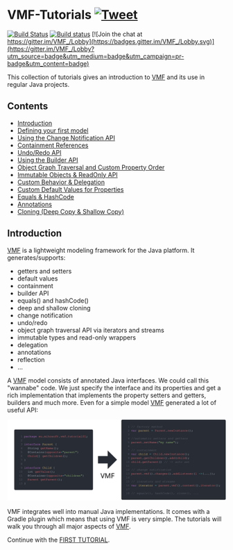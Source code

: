 # VMF-Tutorials [![Tweet](https://img.shields.io/twitter/url/http/shields.io.svg?style=social)](https://twitter.com/intent/tweet?text=VMF:%20The%20new%20modeling%20framework%20for%20Java!&url=https://github.com/miho/VMF&via=mihosoft&hashtags=vmf,java,mdd,developers)
[![Build Status](https://travis-ci.org/miho/VMF-Tutorials.svg?branch=master)](https://travis-ci.org/miho/VMF-Tutorials)
[![Build status](https://ci.appveyor.com/api/projects/status/w3ncymxslgm8thtf?svg=true)](https://ci.appveyor.com/project/miho/vmf-tutorials)
[![Join the chat at https://gitter.im/VMF_/Lobby](https://badges.gitter.im/VMF_/Lobby.svg)](https://gitter.im/VMF_/Lobby?utm_source=badge&utm_medium=badge&utm_campaign=pr-badge&utm_content=badge)

This collection of tutorials gives an introduction to [VMF](https://github.com/miho/VMF) and its use in regular Java projects.

## Contents

- [Introduction](https://github.com/miho/VMF-Tutorials/blob/master/README.md#introduction)
- [Defining your first model](https://github.com/miho/VMF-Tutorials/blob/master/VMF-Tutorial-01/README.md)
- [Using the Change Notification API](https://github.com/miho/VMF-Tutorials/blob/master/VMF-Tutorial-02/README.md)
- [Containment References](https://github.com/miho/VMF-Tutorials/tree/master/VMF-Tutorial-03/README.md)
- [Undo/Redo API](https://github.com/miho/VMF-Tutorials/tree/master/VMF-Tutorial-04/README.md)
- [Using the Builder API](https://github.com/miho/VMF-Tutorials/tree/master/VMF-Tutorial-05/README.md)
- [Object Graph Traversal and Custom Property Order](https://github.com/miho/VMF-Tutorials/tree/master/VMF-Tutorial-06/README.md)
- [Immutable Objects & ReadOnly API](https://github.com/miho/VMF-Tutorials/tree/master/VMF-Tutorial-07/README.md)
- [Custom Behavior & Delegation](https://github.com/miho/VMF-Tutorials/tree/master/VMF-Tutorial-08/README.md)
- [Custom Default Values for Properties](https://github.com/miho/VMF-Tutorials/tree/master/VMF-Tutorial-09/README.md)
- [Equals & HashCode](https://github.com/miho/VMF-Tutorials/tree/master/VMF-Tutorial-10/README.md)
- [Annotations](https://github.com/miho/VMF-Tutorials/tree/master/VMF-Tutorial-11/README.md)
- [Cloning (Deep Copy & Shallow Copy)](https://github.com/miho/VMF-Tutorials/tree/master/VMF-Tutorial-12/README.md)


## Introduction

[VMF](https://github.com/miho/VMF) is a lightweight modeling framework for the Java platform. It generates/supports:

- getters and setters
- default values
- containment
- builder API
- equals() and hashCode()
- deep and shallow cloning
- change notification
- undo/redo
- object graph traversal API via iterators and streams
- immutable types and read-only wrappers
- delegation
- annotations
- reflection
- ...

A [VMF](https://github.com/miho/VMF) model consists of annotated Java interfaces. We could call this "wannabe" code. We just specify the interface and its properties and get a rich implementation that implements the property setters and getters, builders and much more. Even for a simple model [VMF](https://github.com/miho/VMF) generated a lot of useful API:

<img src="resources/img/vmf-01.svg">

VMF integrates well into manual Java implementations. It comes with a Gradle plugin which means that using VMF is very simple. The tutorials will walk you through all major aspects of [VMF](https://github.com/miho/VMF).

Continue with the [FIRST TUTORIAL](https://github.com/miho/VMF-Tutorials/blob/master/VMF-Tutorial-01/README.md).

